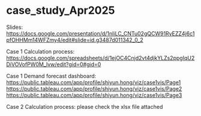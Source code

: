 # case_study_Apr2025

Slides: https://docs.google.com/presentation/d/1nIiLC_CNTu02gQCW91RyEZZ4j6c1pfOHHMm14WFZmy4/edit#slide=id.g3487d011342_0_2

Case 1 Calculation process: https://docs.google.com/spreadsheets/d/1ejOC4Cnjd2vt4djkYLZs2ppgIqU2DiVOVofPW0M_lvw/edit?gid=0#gid=0

Case 1 Demand forecast dashboard:
https://public.tableau.com/app/profile/shiyun.hong/viz/case1vis/Page1
https://public.tableau.com/app/profile/shiyun.hong/viz/case1vis/Page2
https://public.tableau.com/app/profile/shiyun.hong/viz/case1vis/Page3

Case 2 Calculation process:
please check the xlsx file attached
